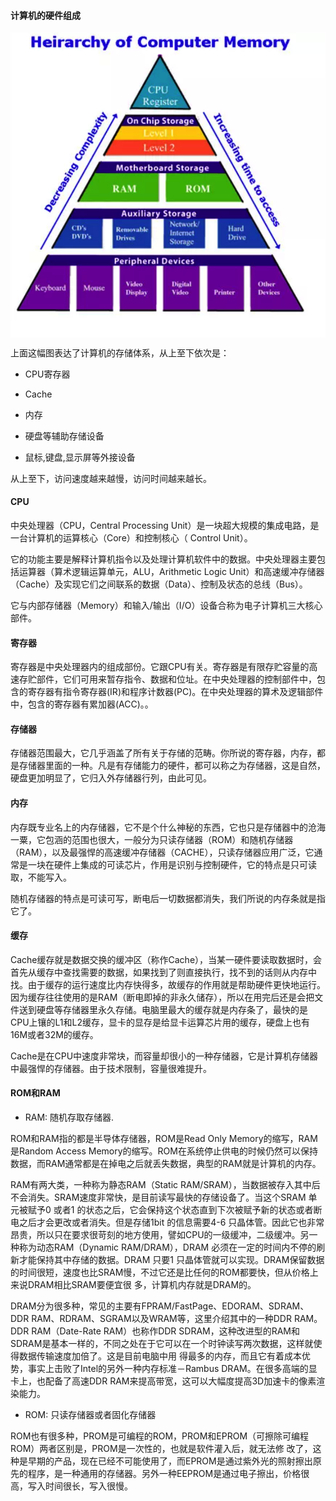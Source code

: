 #### 计算机的硬件组成

<p align="center">
<img width="600" align="center" src="../images/01.jpg" />
</p>

上面这幅图表达了计算机的存储体系，从上至下依次是：

* CPU寄存器

* Cache

* 内存

* 硬盘等辅助存储设备

* 鼠标,键盘,显示屏等外接设备

从上至下，访问速度越来越慢，访问时间越来越长。


#### CPU

中央处理器（CPU，Central Processing Unit）是一块超大规模的集成电路，是一台计算机的运算核心（Core）和控制核心（ Control Unit）。

它的功能主要是解释计算机指令以及处理计算机软件中的数据。中央处理器主要包括运算器（算术逻辑运算单元，ALU，Arithmetic Logic Unit）和高速缓冲存储器（Cache）及实现它们之间联系的数据（Data）、控制及状态的总线（Bus）。

它与内部存储器（Memory）和输入/输出（I/O）设备合称为电子计算机三大核心部件。


#### 寄存器

寄存器是中央处理器内的组成部份。它跟CPU有关。寄存器是有限存贮容量的高速存贮部件，它们可用来暂存指令、数据和位址。在中央处理器的控制部件中，包含的寄存器有指令寄存器(IR)和程序计数器(PC)。在中央处理器的算术及逻辑部件中，包含的寄存器有累加器(ACC)。。

#### 存储器

存储器范围最大，它几乎涵盖了所有关于存储的范畴。你所说的寄存器，内存，都是存储器里面的一种。凡是有存储能力的硬件，都可以称之为存储器，这是自然，硬盘更加明显了，它归入外存储器行列，由此可见。


#### 内存

内存既专业名上的内存储器，它不是个什么神秘的东西，它也只是存储器中的沧海一粟，它包涵的范围也很大，一般分为只读存储器（ROM）和随机存储器（RAM），以及最强悍的高速缓冲存储器（CACHE），只读存储器应用广泛，它通常是一块在硬件上集成的可读芯片，作用是识别与控制硬件，它的特点是只可读取，不能写入。

随机存储器的特点是可读可写，断电后一切数据都消失，我们所说的内存条就是指它了。


#### 缓存

Cache缓存就是数据交换的缓冲区（称作Cache），当某一硬件要读取数据时，会首先从缓存中查找需要的数据，如果找到了则直接执行，找不到的话则从内存中找。由于缓存的运行速度比内存快得多，故缓存的作用就是帮助硬件更快地运行。因为缓存往往使用的是RAM（断电即掉的非永久储存），所以在用完后还是会把文件送到硬盘等存储器里永久存储。电脑里最大的缓存就是内存条了，最快的是CPU上镶的L1和L2缓存，显卡的显存是给显卡运算芯片用的缓存，硬盘上也有16M或者32M的缓存。

Cache是在CPU中速度非常块，而容量却很小的一种存储器，它是计算机存储器中最强悍的存储器。由于技术限制，容量很难提升。

#### ROM和RAM

* RAM: 随机存取存储器.

ROM和RAM指的都是半导体存储器，ROM是Read Only Memory的缩写，RAM是Random Access Memory的缩写。ROM在系统停止供电的时候仍然可以保持数据，而RAM通常都是在掉电之后就丢失数据，典型的RAM就是计算机的内存。

RAM有两大类，一种称为静态RAM（Static RAM/SRAM），当数据被存入其中后不会消失。SRAM速度非常快，是目前读写最快的存储设备了。当这个SRAM 单元被赋予0 或者1 的状态之后，它会保持这个状态直到下次被赋予新的状态或者断电之后才会更改或者消失。但是存储1bit 的信息需要4-6 只晶体管。因此它也非常昂贵，所以只在要求很苛刻的地方使用，譬如CPU的一级缓冲，二级缓冲。另一种称为动态RAM（Dynamic RAM/DRAM），DRAM 必须在一定的时间内不停的刷新才能保持其中存储的数据。DRAM 只要1 只晶体管就可以实现。DRAM保留数据的时间很短，速度也比SRAM慢，不过它还是比任何的ROM都要快，但从价格上来说DRAM相比SRAM要便宜很 多，计算机内存就是DRAM的。

DRAM分为很多种，常见的主要有FPRAM/FastPage、EDORAM、SDRAM、DDR RAM、RDRAM、SGRAM以及WRAM等，这里介绍其中的一种DDR RAM。DDR RAM（Date-Rate RAM）也称作DDR SDRAM，这种改进型的RAM和SDRAM是基本一样的，不同之处在于它可以在一个时钟读写两次数据，这样就使得数据传输速度加倍了。这是目前电脑中用 得最多的内存，而且它有着成本优势，事实上击败了Intel的另外一种内存标准－Rambus DRAM。在很多高端的显卡上，也配备了高速DDR RAM来提高带宽，这可以大幅度提高3D加速卡的像素渲染能力。

* ROM: 只读存储器或者固化存储器

ROM也有很多种，PROM是可编程的ROM，PROM和EPROM（可擦除可编程ROM）两者区别是，PROM是一次性的，也就是软件灌入后，就无法修 改了，这种是早期的产品，现在已经不可能使用了，而EPROM是通过紫外光的照射擦出原先的程序，是一种通用的存储器。另外一种EEPROM是通过电子擦出，价格很高，写入时间很长，写入很慢。
